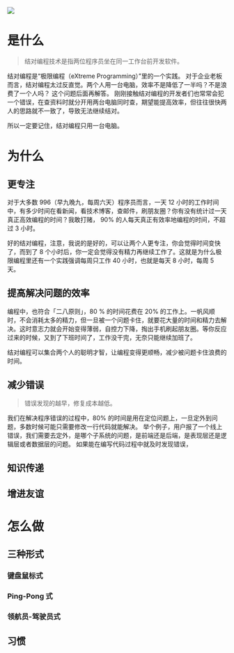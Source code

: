 ![](./_image/2017-03-30-07-16-35.png)

# 是什么
>结对编程技术是指两位程序员坐在同一工作台前开发软件。

结对编程是“极限编程（eXtreme Programming）”里的一个实践。
对于企业老板而言，结对编程太过反直觉。两个人用一台电脑，效率不是降低了一半吗？不是浪费了一个人吗？
这个问题后面再解答。
刚刚接触结对编程的开发者们也常常会犯一个错误，在查资料时就分开用两台电脑同时查，期望能提高效率，但往往很快两人的思路就不一致了，导致无法继续结对。

所以一定要记住，结对编程只用一台电脑。

# 为什么
## 更专注
对于大多数 996（早九晚九，每周六天）程序员而言，一天 12 小时的工作时间中，有多少时间在看新闻，看技术博客，查邮件，刷朋友圈？你有没有统计过一天真正高效编程的时间？我敢打赌， 90% 的人每天真正有效率地编程的时间，不超过 3 小时。

好的结对编程，注意，我说的是好的，可以让两个人更专注，你会觉得时间变快了，而到了 8 个小时后，你一定会觉得没有精力再继续工作了。这就是为什么极限编程里还有一个实践强调每周只工作 40 小时，也就是每天 8 小时，每周 5 天。

## 提高解决问题的效率
编程中，也符合「二八原则」，80 % 的时间花费在 20% 的工作上。一帆风顺时，不会消耗太多的精力，但一旦被一个问题卡住，就要花大量的时间和精力去解决。这时意志力就会开始变得薄弱，自控力下降，掏出手机刷起朋友圈。等你反应过来的时候，又到了下班时间了，工作没干完，无奈只能继续加班了。

结对编程可以集合两个人的聪明才智，让编程变得更顺畅，减少被问题卡住浪费的时间。

## 减少错误
>错误发现的越早，修复成本越低。

我们在解决程序错误的过程中，80% 的时间是用在定位问题上，一旦定外到问题，多数时候可能只需要修改一行代码就能解决。
举个例子，用户报了一个线上错误，我们需要去定外，是哪个子系统的问题，是前端还是后端，是表现层还是逻辑层或者数据层的问题。
如果能在编写代码过程中就及时发现错误，

## 知识传递
## 增进友谊

# 怎么做
## 三种形式
### 键盘鼠标式
### Ping-Pong 式
### 领航员-驾驶员式

## 习惯

